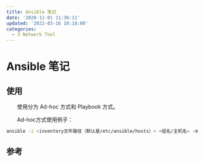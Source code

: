 ```yaml
---
title: Ansible 笔记
date: '2020-11-01 11:36:11'
updated: '2022-03-16 10:18:00'
categories:
  - 3 Network Tool
---
```


# Ansible 笔记



## 使用

　　使用分为 Ad-hoc 方式和 Playbook 方式。

　　Ad-hoc方式使用例子：

```sh
ansible -i <inventory文件路径（默认是/etc/ansible/hosts）> <组名/主机名> -m <模块名（默认是command）> -a <参数>
```

## 参考

[^1]: [Ansible 简介](https://jin-yang.github.io/post/python-ansible.html)

[^2]: [探索Ansible执行原理](https://www.the5fire.com/explore-the-ansible.html)

